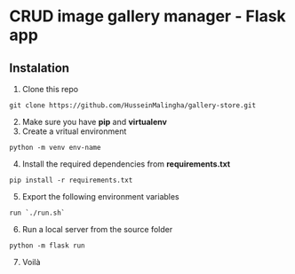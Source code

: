 # CRUD image gallery manager - Flask app


## Instalation

1. Clone this repo
```
git clone https://github.com/HusseinMalingha/gallery-store.git
```
2. Make sure you have **pip** and **virtualenv**
3. Create a vritual environment 
```
python -m venv env-name  
```
4. Install the required dependencies from **requirements.txt**
```
pip install -r requirements.txt
```
5. Export the following environment variables
```
run `./run.sh`
```
6. Run a local server from the source folder 
```
python -m flask run 
```
7. Voilà




